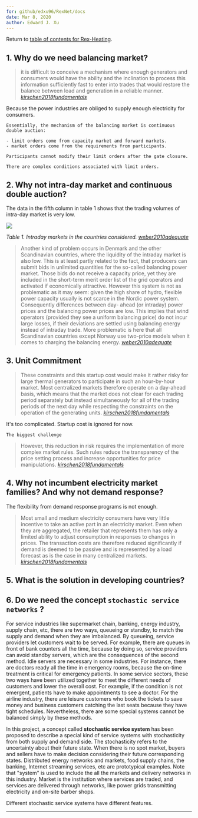 ```yaml
---
for: github/edxu96/RexNet/docs
date: Mar 8, 2020
author: Edward J. Xu
---
```


Return to [table of contents for Rex-Heating](../README.md).

## 1. Why do we need balancing market?

> it is difficult to conceive a mechanism where enough generators and consumers would have the ability and the inclination to process this information sufficiently fast to enter into trades that would restore the balance between load and generation in a reliable manner. [_kirschen2018fundamentals_]

Because the power industries are obliged to supply enough electricity for consumers.

```
Essentially, the mechanism of the balancing market is continuous double auction:

- limit orders come from capacity market and forward markets.
- market orders come from the requirements from participants.

Participants cannot modify their limit orders after the gate closure.

There are complex conditions associated with limit orders.
```

## 2. Why not intra-day market and continuous double auction?

The data in the fifth column in table 1 shows that the trading volumes of intra-day market is very low.

![](../../images/8-1.png)

_Table 1. Intraday markets in the countries considered. [_weber2010adequate_]_

> Another kind of problem occurs in Denmark and the other Scandinavian countries, where the liquidity of the intraday market is also low. This is at least partly related to the fact, that producers can submit bids in unlimited quantities for the so-called balancing power market. Those bids do not receive a capacity price, yet they are included in the short-term merit order list of the grid operators and activated if economically attractive. However this system is not as problematic as it may seem: given the high share of hydro, flexible power capacity usually is not scarce in the Nordic power system. Consequently differences between day- ahead (or intraday) power prices and the balancing power prices are low. This implies that wind operators (provided they see a uniform balancing price) do not incur large losses, if their deviations are settled using balancing energy instead of intraday trade. More problematic is here that all Scandinavian countries except Norway use two-price models when it comes to charging the balancing energy. [_weber2010adequate_]

## 3. Unit Commitment

> These constraints and this startup cost would make it rather risky for large thermal generators to participate in such an hour-by-hour market. Most centralized markets therefore operate on a day-ahead basis, which means that the market does not clear for each trading period separately but instead simultaneously for all of the trading periods of the next day while respecting the constraints on the operation of the generating units. [_kirschen2018fundamentals_]

It's too complicated. Startup cost is ignored for now.

`The biggest challenge`

> However, this reduction in risk requires the implementation of more complex market rules. Such rules reduce the transparency of the price setting process and increase opportunities for price manipulations. [_kirschen2018fundamentals_]

## 4. Why not incumbent electricity market families? And why not demand response?

The flexibility from demand response programs is not enough.

> Most small and medium electricity consumers have very little incentive to take an active part in an electricity market. Even when they are aggregated, the retailer that represents them has only a limited ability to adjust consumption in responses to changes in prices. The transaction costs are therefore reduced significantly if demand is deemed to be passive and is represented by a load forecast as is the case in many centralized markets. [_kirschen2018fundamentals_]

## 5. What is the solution in developing countries?

## 6. Do we need the concept `stochastic service networks` ?

For service industries like supermarket chain, banking, energy industry, supply chain, etc, there are two ways, queueing or standby, to match the supply and demand when they are imbalanced. By queueing, service providers let customers wait to be served. For example, there are queues in front of bank counters all the time, because by doing so, service providers can avoid standby servers, which are the consequences of the second method. Idle servers are necessary in some industries. For instance, there are doctors ready all the time in emergency rooms, because the on-time treatment is critical for emergency patients. In some service sectors, these two ways have been utilized together to meet the different needs of customers and lower the overall cost. For example, if the condition is not emergent, patients have to make appointments to see a doctor. For the airline industry, there are leisure customers who book the tickets to save money and business customers catching the last seats because they have tight schedules. Nevertheless, there are some special systems cannot be balanced simply by these methods.

In this project, a concept called __stochastic service system__ has been proposed to describe a special kind of service systems with stochasticity from both supply and demand side. The stochasticity refers to the uncertainty about their future state. When there is no spot market, buyers and sellers have to make decision considering their future corresponding states. Distributed energy networks and markets, food supply chains, the banking, Internet streaming services, etc are prototypical examples. Note that "system" is used to include the all the markets and delivery networks in this industry. Market is the institution where services are traded, and services are delivered through networks, like power grids transmitting electricity and on-site barber shops.

Different stochastic service systems have different features.

---

[_weber2010adequate_]: https://github.com/edxu96/symposium/tree/master/src
[_kirschen2018fundamentals_]: https://github.com/edxu96/symposium/tree/master/src
